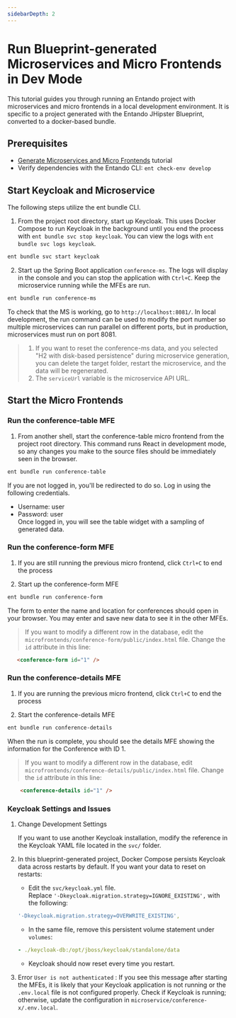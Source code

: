 ```yaml
---
sidebarDepth: 2
---
```

# Run Blueprint-generated Microservices and Micro Frontends in Dev Mode
This tutorial guides you through running an Entando project with microservices and micro frontends in a local development environment. It is specific to a project generated with the Entando JHipster Blueprint, converted to a docker-based bundle. 

## Prerequisites

* [Generate Microservices and Micro Frontends](./generate-microservices-and-micro-frontends.md) tutorial 
* Verify dependencies with the Entando CLI: `ent check-env develop`



## Start Keycloak and Microservice
The following steps utilize the ent bundle CLI.

1. From the project root directory, start up Keycloak. This uses Docker Compose to run Keycloak in the background until you end the process with `ent bundle svc stop keycloak`. You can view the logs with `ent bundle svc logs keycloak`. 
``` sh
ent bundle svc start keycloak
```
2. Start up the Spring Boot application `conference-ms`. The logs will display in the console and you can stop the application with `Ctrl+C`. Keep the microservice running while the MFEs are run.
``` sh
ent bundle run conference-ms
```
To check that the MS is working, go to `http://localhost:8081/`. In local development, the run command can be used to modify the port number so multiple microservices can run parallel on different ports, but in production, microservices must run on port 8081. 

>1. If you want to reset the conference-ms data, and you selected "H2 with disk-based persistence" during microservice generation, you can delete the target folder, restart the microservice, and the data will be regenerated.
>2. The `serviceUrl` variable is the microservice API URL.

## Start the Micro Frontends
### Run the conference-table MFE
1. From another shell, start the conference-table micro frontend from the project root directory. This command runs React in development mode, so any changes you make to the source files should be immediately seen in the browser. 
``` sh
ent bundle run conference-table
```
If you are not logged in, you'll be redirected to do so. Log in using the following credentials. 
* Username: user 
* Password: user\
Once logged in, you will see the table widget with a sampling of generated data.

### Run the conference-form MFE

1.  If you are still running the previous micro frontend, click `Ctrl+C` to end the process

2. Start up the conference-form MFE 
``` sh
ent bundle run conference-form
```
The form to enter the name and location for conferences should open in your browser. You may enter and save new data to see it in the other MFEs.

>If you want to modify a different row in the database, edit the `microfrontends/conference-form/public/index.html` file. Change the `id` attribute in this line:
``` html
   <conference-form id="1" />
```

### Run the conference-details MFE

1. If you are running the previous micro frontend, click `Ctrl+C` to end the process

2. Start the conference-details MFE
``` sh
ent bundle run conference-details
```
When the run is complete, you should see the details MFE showing the information for the Conference with ID 1.

>If you want to modify a different row in the database, edit `microfrontends/conference-details/public/index.html` file. Change the `id` attribute in this line:
``` html
    <conference-details id="1" />
```

### Keycloak Settings and Issues 
1. Change Development Settings

   If you want to use another Keycloak installation, modify the reference in the Keycloak YAML file located in the `svc/` folder.

2. In this blueprint-generated project, Docker Compose persists Keycloak data across restarts by default. If you want your data to reset on restarts:
   
   * Edit the `svc/keycloak.yml` file.  
   Replace `'-Dkeycloak.migration.strategy=IGNORE_EXISTING',` with the following: 
   ``` yaml
   '-Dkeycloak.migration.strategy=OVERWRITE_EXISTING',
   ```
 
   * In the same file, remove this persistent volume statement under `volumes`:
   ``` yaml
   - ./keycloak-db:/opt/jboss/keycloak/standalone/data
   ```   
   * Keycloak should now reset every time you restart.

2. Error `User is not authenticated` : If you see this message after starting the MFEs, it is likely that your Keycloak application is not running or the `.env.local` file is not configured properly. Check if Keycloak is running; otherwise, update the configuration in `microservice/conference-x/.env.local`.


